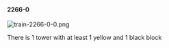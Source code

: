 #### 2266-0
![train-2266-0-0.png](https://github.com/lil-lab/nlvr/raw/master/nlvr/train/images/50/train-2266-0-0.png "train-2266-0-0.png")

There is 1 tower with at least 1 yellow and 1 black block